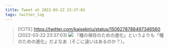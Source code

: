 ```yaml
---
title: Tweet at 2022-03-22 23:37:03
tags: twitter_log
---
```


> [!CITE] https://twitter.com/kaisekiriu/status/1506278788497346560 (2022-03-22 23:37:03)
> ![](https://twitter.com/kaisekiriu/status/1506278788497346560)
> 「種の保存のための進化」というよりも「種のための進化」だよなあ（そこに違いはあるのか？）。
